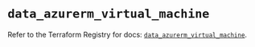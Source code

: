 # `data_azurerm_virtual_machine`

Refer to the Terraform Registry for docs: [`data_azurerm_virtual_machine`](https://registry.terraform.io/providers/hashicorp/azurerm/4.18.0/docs/data-sources/virtual_machine).
